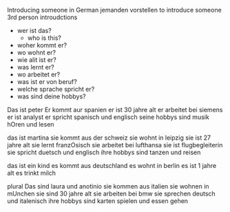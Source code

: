 Introducing someone in German
jemanden vorstellen
to introduce someone
3rd person introudctions

- wer ist das?
	- who is this?
- woher kommt er?
- wo wohnt er?
- wie alit ist er?
- was lernt er?
- wo arbeitet er?
- was ist er von beruf?
- welche sprache spricht er?
- was sind deine hobbys?

Das ist peter
Er kommt aur spanien
er ist 30 jahre alt
er arbeitet bei siemens
er ist analyst
er spricht spanisch und englisch
seine hobbys sind musik hOren und lesen

das ist martina
sie kommt aus der schweiz
sie wohnt in leipzig
sie ist 27 jahre alt
sie lernt franzOsisch
sie arbeitet bei lufthansa
sie ist flugbegleiterin
sie spricht duetsch und englisch
ihre hobbys sind tanzen und reisen

das ist ein kind
es kommt aus deutschland
es wohnt in berlin
es ist 1 jahre alt
es trinkt milch

plural
Das sind laura und anotinio
sie kommen aus italien
sie wohnen in mUnchen
sie sind 30 jahre alt
sie arbeiten bei bmw
sie sprechen deutsch und italenisch
ihre hobbys sind karten spielen und essen gehen